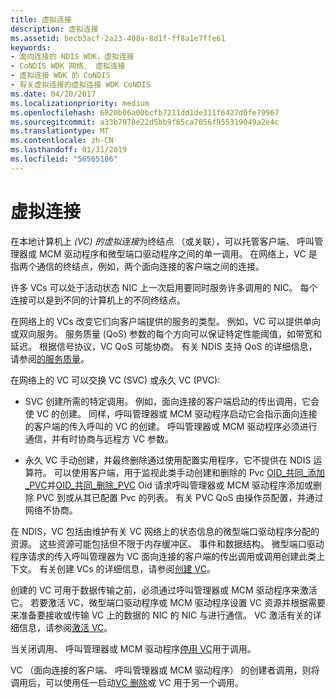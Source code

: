 ```yaml
---
title: 虚拟连接
description: 虚拟连接
ms.assetid: becb3acf-2a23-408a-8d1f-ff8a1e7ffe61
keywords:
- 面向连接的 NDIS WDK，虚拟连接
- CoNDIS WDK 网络、 虚拟连接
- 虚拟连接 WDK 的 CoNDIS
- 有关虚拟连接的虚拟连接 WDK CoNDIS
ms.date: 04/20/2017
ms.localizationpriority: medium
ms.openlocfilehash: 6820b06a00bcfb7211dd1de311f6427d0fe79967
ms.sourcegitcommit: a33b7978e22d5bb9f65ca7056f955319049a2e4c
ms.translationtype: MT
ms.contentlocale: zh-CN
ms.lasthandoff: 01/31/2019
ms.locfileid: "56565106"
---
```

# <a name="virtual-connections"></a>虚拟连接





在本地计算机上 *(VC) 的虚拟连接*为终结点 （或关联），可以托管客户端、 呼叫管理器或 MCM 驱动程序和微型端口驱动程序之间的单一调用。 在网络上，VC 是指两个通信的终结点，例如，两个面向连接的客户端之间的连接。

许多 VCs 可以处于活动状态 NIC 上一次启用要同时服务许多调用的 NIC。 每个连接可以是到不同的计算机上的不同终结点。

在网络上的 VCs 改变它们向客户端提供的服务的类型。 例如，VC 可以提供单向或双向服务。 服务质量 (QoS) 参数的每个方向可以保证特定性能阈值，如带宽和延迟。 根据信号协议，VC QoS 可能协商。 有关 NDIS 支持 QoS 的详细信息，请参阅[的服务质量](quality-of-service.md)。

在网络上的 VC 可以交换 VC (SVC) 或永久 VC (PVC):

-   SVC 创建所需的特定调用。 例如，面向连接的客户端启动的传出调用，它会使 VC 的创建。 同样，呼叫管理器或 MCM 驱动程序启动它会指示面向连接的客户端的传入呼叫的 VC 的创建。 呼叫管理器或 MCM 驱动程序必须进行通信，并有时协商与远程方 VC 参数。

-   永久 VC 手动创建，并最终删除通过使用配置实用程序，它不提供在 NDIS 运算符。 可以使用客户端，用于监视此类手动创建和删除的 Pvc [OID\_共同\_添加\_PVC](https://msdn.microsoft.com/library/windows/hardware/ff569087)并[OID\_共同\_删除\_PVC](https://msdn.microsoft.com/library/windows/hardware/ff569090) Oid 请求呼叫管理器或 MCM 驱动程序添加或删除 PVC 到或从其已配置 Pvc 的列表。 有关 PVC QoS 由操作员配置，并通过网络不协商。

在 NDIS，VC 包括由维护有关 VC 网络上的状态信息的微型端口驱动程序分配的资源。 这些资源可能包括但不限于内存缓冲区、 事件和数据结构。 微型端口驱动程序请求的传入呼叫管理器为 VC 面向连接的客户端的传出调用或调用创建此类上下文。 有关创建 VCs 的详细信息，请参阅[创建 VC](creating-a-vc.md)。

创建的 VC 可用于数据传输之前，必须通过呼叫管理器或 MCM 驱动程序来激活它。 若要激活 VC，微型端口驱动程序或 MCM 驱动程序设置 VC 资源并根据需要来准备要接收或传输 VC 上的数据的 NIC 的 NIC 与进行通信。 VC 激活有关的详细信息，请参阅[激活 VC](activating-a-vc.md)。

当关闭调用、 呼叫管理器或 MCM 驱动程序[停用 VC](deactivating-a-vc.md)用于调用。

VC （面向连接的客户端、 呼叫管理器或 MCM 驱动程序） 的创建者调用，则将调用后，可以使用任一启动[VC 删除](deleting-a-vc.md)或 VC 用于另一个调用。

 

 





